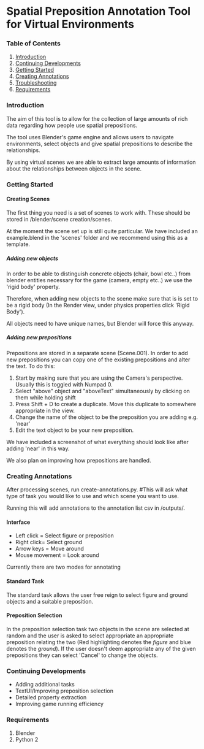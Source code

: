 # Spatial Preposition Annotation Tool for Virtual Environments 

### Table of Contents
1. [Introduction](#introduction)
2. [Continuing Developments](#continuing-developments)
3. [Getting Started](#getting-started)
4. [Creating Annotations](#creating-annotations)
5. [Troubleshooting](#troubleshooting)
6. [Requirements](#Requirements)

### Introduction
The aim of this tool is to allow for the collection of large amounts of rich data regarding how people use spatial prepositions.

The tool uses Blender's game engine and allows users to navigate environments, select objects and give spatial prepositions to describe the relationships.

By using virtual scenes we are able to extract large amounts of information about the relationships between objects in the scene.


### Getting Started
#### Creating Scenes
The first thing you need is a set of scenes to work with. These should be stored in /blender/scene creation/scenes.

At the moment the scene set up is still quite particular. We have included an example.blend in the 'scenes' folder and we recommend using this as a template.
##### Adding new objects
In order to be able to distinguish concrete objects (chair, bowl etc..) from blender entities necessary for the game (camera, empty etc..) we use the 'rigid body' property.

Therefore, when adding new objects to the scene make sure that is is set to be a rigid body (In the Render view, under physics properties click 'Rigid Body').

All objects need to have unique names, but Blender will force this anyway.

##### Adding new prepositions
Prepositions are stored in a separate scene (Scene.001). In order to add new prepositions you can copy one of the existing prepositions and alter the text. To do this:

1. Start by making sure that you are using the Camera's perspective. Usually this is toggled with Numpad 0.
2. Select "above" object and "aboveText" simultaneously by clicking on them while holding shift
3. Press Shift + D to create a duplicate. Move this duplicate to somewhere appropriate in the view.
4. Change the name of the object to be the preposition you are adding e.g. 'near'
5. Edit the text object to be your new preposition.

We have included a screenshot of what everything should look like after adding 'near' in this way.

We also plan on improving how prepositions are handled.

### Creating Annotations
After processing scenes, run create-annotations.py. #This will ask what type of task you would like to use and which scene you want to use.

Running this will add annotations to the annotation list csv in /outputs/.

#### Interface
* Left click = Select figure or preposition
* Right click= Select ground
* Arrow keys = Move around
* Mouse movement = Look around

Currently there are two modes for annotating
#### Standard Task
The standard task allows the user free reign to select figure and ground objects and a suitable preposition.
#### Preposition Selection
In the preposition selection task two objects in the scene are selected at random and the user is asked to select appropriate an appropriate preposition relating the two (Red highlighting denotes the *figure* and blue denotes the *ground*). If the user doesn't deem appropriate any of the given prepositions they can select 'Cancel' to change the objects.
### Continuing Developments
* Adding additional tasks
* TextUI/Improving preposition selection
* Detailed property extraction
* Improving game running efficiency

### Requirements
1. Blender
2. Python 2
